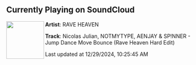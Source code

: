 ## Currently Playing on SoundCloud

[<img align="left" width="100" src="https://i1.sndcdn.com/artworks-nU7ly1erEwE53uvw-uJdE9g-t500x500.jpg">](https://soundcloud.com/r-ve-he-ven/nicolas-julian-notmytype-aenjay-spnner-jump-dance-move-bounce-rave-heaven-hard-edit)

**Artist**: RAVE HEAVEN 

**Track**: Nicolas Julian, NOTMYTYPE, AENJAY & SP!NNER - Jump Dance Move Bounce (Rave Heaven Hard Edit)

Last updated at 12/29/2024, 10:25:45 AM
